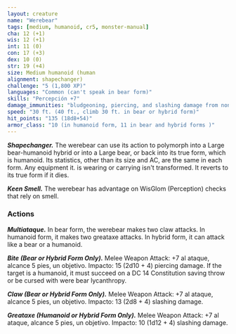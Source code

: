 ```yaml
---
layout: creature
name: "Werebear"
tags: [medium, humanoid, cr5, monster-manual]
cha: 12 (+1)
wis: 12 (+1)
int: 11 (0)
con: 17 (+3)
dex: 10 (0)
str: 19 (+4)
size: Medium humanoid (human
alignment: shapechanger)
challenge: "5 (1,800 XP)"
languages: "Common (can't speak in bear form)"
skills: "Percepción +7"
damage_immunities: "bludgeoning, piercing, and slashing damage from nonmagical weapons that aren't silvered"
speed: "30 ft. (40 ft., climb 30 ft. in bear or hybrid form)"
hit_points: "135 (18d8+54)"
armor_class: "10 (in humanoid form, 11 in bear and hybrid forms )"
---
```


***Shapechanger.*** The werebear can use its action to polymorph into a Large bear-humanoid hybrid or into a Large bear, or back into its true form, which is humanoid. Its statistics, other than its size and AC, are the same in each form. Any equipment it. is wearing or carrying isn't transformed. It reverts to its true form if it dies.

***Keen Smell.*** The werebear has advantage on WisGlom (Perception) checks that rely on smell.

### Actions

***Multiataque.*** In bear form, the werebear makes two claw attacks. In humanoid form, it makes two greataxe attacks. In hybrid form, it can attack like a bear or a humanoid.

***Bite (Bear or Hybrid Form Only).*** Melee Weapon Attack: +7 al ataque, alcance 5 pies, un objetivo. Impacto: 15 (2d10 + 4) piercing damage. If the target is a humanoid, it must succeed on a DC 14 Constitution saving throw or be cursed with were bear lycanthropy.

***Claw (Bear or Hybrid Form Only).*** Melee Weapon Attack: +7 al ataque, alcance 5 pies, un objetivo. Impacto: 13 (2d8 + 4) slashing damage.

***Greataxe (Humanoid or Hybrid Form Only).*** Melee Weapon Attack: +7 al ataque, alcance 5 pies, un objetivo. Impacto: 10 (1d12 + 4) slashing damage.